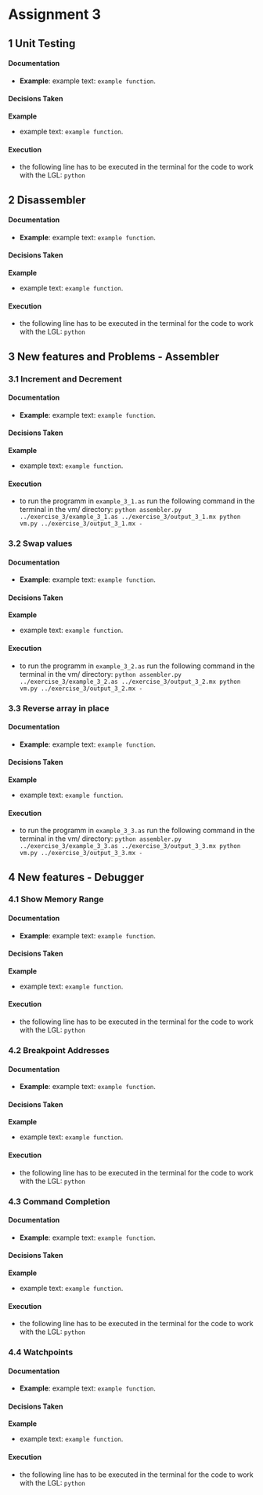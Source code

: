 # Assignment 3

## 1 Unit Testing

#### Documentation

-   **Example**: example text: `example function`.

#### Decisions Taken

**Example**

-   example text: `example function`.

#### Execution

-   the following line has to be executed in the terminal for the code to work with the LGL: `python`

## 2 Disassembler

#### Documentation

-   **Example**: example text: `example function`.

#### Decisions Taken

**Example**

-   example text: `example function`.

#### Execution

-   the following line has to be executed in the terminal for the code to work with the LGL: `python`

## 3 New features and Problems - Assembler

### 3.1 Increment and Decrement

#### Documentation

-   **Example**: example text: `example function`.

#### Decisions Taken

**Example**

-   example text: `example function`.

#### Execution

-   to run the programm in `example_3_1.as` run the following command in the terminal in the vm/ directory: `python assembler.py ../exercise_3/example_3_1.as ../exercise_3/output_3_1.mx python vm.py ../exercise_3/output_3_1.mx -`

### 3.2 Swap values

#### Documentation

-   **Example**: example text: `example function`.

#### Decisions Taken

**Example**

-   example text: `example function`.

#### Execution

-   to run the programm in `example_3_2.as` run the following command in the terminal in the vm/ directory: `python assembler.py ../exercise_3/example_3_2.as ../exercise_3/output_3_2.mx python vm.py ../exercise_3/output_3_2.mx -`

### 3.3 Reverse array in place

#### Documentation

-   **Example**: example text: `example function`.

#### Decisions Taken

**Example**

-   example text: `example function`.

#### Execution

-   to run the programm in `example_3_3.as` run the following command in the terminal in the vm/ directory: `python assembler.py ../exercise_3/example_3_3.as ../exercise_3/output_3_3.mx python vm.py ../exercise_3/output_3_3.mx -`

## 4 New features - Debugger

### 4.1 Show Memory Range

#### Documentation

-   **Example**: example text: `example function`.

#### Decisions Taken

**Example**

-   example text: `example function`.

#### Execution

-   the following line has to be executed in the terminal for the code to work with the LGL: `python`

### 4.2 Breakpoint Addresses

#### Documentation

-   **Example**: example text: `example function`.

#### Decisions Taken

**Example**

-   example text: `example function`.

#### Execution

-   the following line has to be executed in the terminal for the code to work with the LGL: `python`

### 4.3 Command Completion

#### Documentation

-   **Example**: example text: `example function`.

#### Decisions Taken

**Example**

-   example text: `example function`.

#### Execution

-   the following line has to be executed in the terminal for the code to work with the LGL: `python`

### 4.4 Watchpoints

#### Documentation

-   **Example**: example text: `example function`.

#### Decisions Taken

**Example**

-   example text: `example function`.

#### Execution

-   the following line has to be executed in the terminal for the code to work with the LGL: `python`

